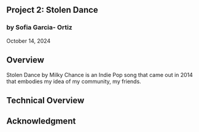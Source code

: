 ## Project 2: Stolen Dance

### by Sofia Garcia- Ortiz
October 14, 2024


## Overview
Stolen Dance by Milky Chance is an Indie Pop song that came out in 2014 that embodies my idea of my community, my friends. 

## Technical Overview

## Acknowledgment

